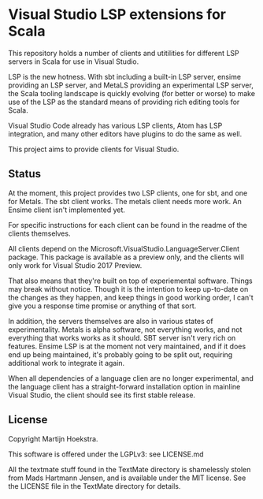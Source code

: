 # Visual Studio LSP extensions for Scala

This repository holds a number of clients and utitilities for different LSP servers in Scala for use in Visual Studio.

LSP is the new hotness. With sbt including a built-in LSP server, ensime providing an LSP server, and MetaLS providing an experimental LSP server,
the Scala tooling landscape is quickly evolving (for better or worse) to make use of the LSP as the standard means of providing rich
editing tools for Scala.

Visual Studio Code already has various LSP clients, Atom has LSP integration, and many other editors have plugins to do the same as well.

This project aims to provide clients for Visual Studio.

## Status

At the moment, this project provides two LSP clients, one for sbt, and one for Metals. The sbt client works. The metals client needs more work. An Ensime client isn't implemented yet.

For specific instructions for each client can be found in the readme of the clients themselves.

All clients depend on the Microsoft.VisualStudio.LanguageServer.Client package. This package is available as a preview only, and the clients will only work for Visual Studio 2017 Preview.

That also means that they're built on top of experiemental software. Things may break without notice. Though it is the intention to keep up-to-date on the changes as they happen,
and keep things in good working order, I can't give you a response time promise or anything of that sort.

In addition, the servers themselves are also in various states of experimentality. Metals is alpha software, not everything works, and not everything that works works
as it should. SBT server isn't very rich on features. Ensime LSP is at the moment not very maintained, and if it does end up being maintained, it's probably going to be split
out, requiring additional work to integrate it again.

When all dependencies of a language clien are no longer experimental, and the language client has a straight-forward installation option in mainline Visual Studio,
the client should see its first stable release.

## License
Copyright Martijn Hoekstra.

This software is offered under the LGPLv3: see LICENSE.md

All the textmate stuff found in the TextMate directory is shamelessly stolen from Mads Hartmann Jensen, and is available under the MIT license. See the LICENSE file in the TextMate directory for details.